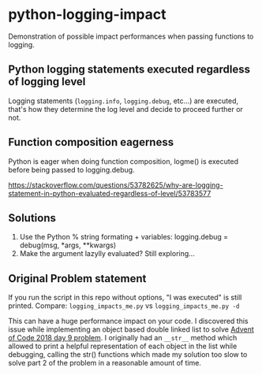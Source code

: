 # python-logging-impact
Demonstration of possible impact performances when passing functions to logging.

## Python logging statements executed regardless of logging level
Logging statements (`logging.info`, `logging.debug`, etc...) are executed, that's how they determine the log level and decide to proceed further or not.

## Function composition eagerness
Python is eager when doing function composition, logme() is executed before being passed to logging.debug.

https://stackoverflow.com/questions/53782625/why-are-logging-statement-in-python-evaluated-regardless-of-level/53783577

## Solutions
1. Use the Python % string formating + variables:
    logging.debug = debug(msg, *args, **kwargs)
2. Make the argument lazylly evaluated? Still exploring...

## Original Problem statement
If you run the script in this repo without
options, "I was executed" is still printed. Compare:
`logging_impacts_me.py`
vs
`logging_impacts_me.py -d`

This can have a huge performance impact on your code. I discovered this issue while
implementing an object based double linked list to solve
[Advent of Code 2018 day 9 problem](https://adventofcode.com/2018/day/9). 
I originally had an `__str__` method which allowed to print a helpful
representation of each object in the list while debugging, calling the str() functions which
made my solution too slow to solve part 2 of the problem in a reasonable amount of time.


